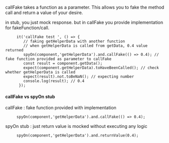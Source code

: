 callFake takes a function as a parameter. This allows you to fake the method call and return a value of your desire.  

in stub, you just mock response. but in callFake you provide implementation for fakeFunction/call.  


         it('callFake test ', () => {
            // faking getHelperData with another function
            // when getHelperData is called from getData, 0.4 value returned
            spyOn(component,'getHelperData').and.callFake(() => 0.4); // fake function provided as parameter to callFake
            const result = component.getData();
            expect(component.getHelperData).toHaveBeenCalled(); // check whether getHelperData is called
            expect(result).not.toBeNaN(); // expecting number
            console.log(result); // 0.4
          });

#### callFake vs spyOn stub

callFake : fake function provided with implementation
         
         spyOn(component,'getHelperData').and.callFake(() => 0.4);

spyOn stub : just return value is mocked without executing any logic

         spyOn(component,'getHelperData').and.returnValue(0.4);
